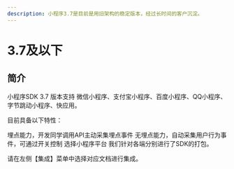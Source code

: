```yaml
---
description: 小程序3.7是目前是用旧架构的稳定版本，经过长时间的客户沉淀。
---
```


# 3.7及以下

## 简介

小程序SDK 3.7 版本支持 微信小程序、支付宝小程序、百度小程序、QQ小程序、字节跳动小程序、快应用。

目前具备以下特性：

埋点能力，开发同学调用API主动采集埋点事件 无埋点能力，自动采集用户行为事件，可通过开关控制 选择小程序平台 我们针对各端分别进行了SDK的打包。

请在左侧【集成】菜单中选择对应文档进行集成。
